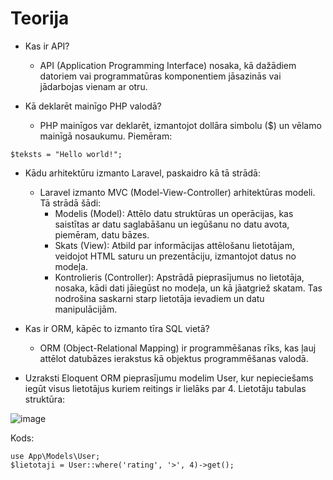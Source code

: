 # Teorija
- Kas ir API?
  - API (Application Programming Interface) nosaka, kā dažādiem datoriem vai programmatūras komponentiem jāsazinās vai jādarbojas vienam ar otru.

- Kā deklarēt mainīgo PHP valodā?
    - PHP mainīgos var deklarēt, izmantojot dollāra simbolu ($) un vēlamo mainīgā nosaukumu. Piemēram:
```
$teksts = "Hello world!";
```

- Kādu arhitektūru izmanto Laravel, paskaidro kā tā strādā:
    - Laravel izmanto MVC (Model-View-Controller) arhitektūras modeli.
Tā strādā šādi:
        - Modelis (Model): Attēlo datu struktūras un operācijas, kas saistītas ar datu saglabāšanu un iegūšanu no datu avota, piemēram, datu bāzes.
        - Skats (View): Atbild par informācijas attēlošanu lietotājam, veidojot HTML saturu un prezentāciju, izmantojot datus no modeļa.
        - Kontrolieris (Controller): Apstrādā pieprasījumus no lietotāja, nosaka, kādi dati jāiegūst no modeļa, un kā jāatgriež skatam. Tas nodrošina saskarni starp lietotāja ievadiem un datu manipulācijām.

- Kas ir ORM, kāpēc to izmanto tīra SQL vietā?
    - ORM (Object-Relational Mapping) ir programmēšanas rīks, kas ļauj attēlot datubāzes ierakstus kā objektus programmēšanas valodā.

- Uzraksti Eloquent ORM pieprasījumu modelim User, kur nepieciešams iegūt visus
lietotājus kuriem reitings ir lielāks par 4. Lietotāju tabulas struktūra:

![image](https://github.com/AleksisVejs/AleksisVejsPD/assets/103510589/fa87821b-952d-477c-b790-435915c2d181)

Kods:
```
use App\Models\User;
$lietotaji = User::where('rating', '>', 4)->get();
```
